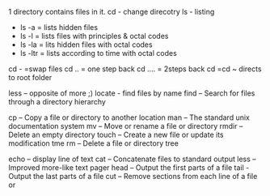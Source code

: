  1  directory contains files in it.
 cd - change direcotry
ls - listing
   - ls -a = lists hidden files
   - ls -l = lists files with principles & octal codes
   - ls -la = lits hidden files with octal codes
   - ls -ltr = lists according to time with octal codes

cd -  =swap files
cd .. = one step back
cd ..\.. = 2steps back
cd =cd ~   directs to root folder

less – opposite of more ;)
locate - find files by name
find – Search for files through a directory hierarchy

cp – Copy a file or directory to another location
man – The standard unix documentation system
mv – Move or rename a file or directory
rmdir – Delete an empty directory
touch – Create a new file or update its modification tme
rm – Delete a file or directory tree

echo – display line of text
cat – Concatenate files to standard output
less – Improved more-like text pager
head – Output the first parts of a file
tail - Output the last parts of a file
cut – Remove sections from each line of a file or




